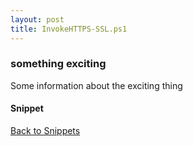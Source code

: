 ```yaml
---
layout: post
title: InvokeHTTPS-SSL.ps1
---
```


### something exciting

Some information about the exciting thing

#### Snippet

<script async src="https://gist-it.appspot.com/github.com/BanterBoy/scripts-blog/blob/master/PowerShell/snippets/InvokeHTTPS-SSL.ps1" crossorigin="anonymous"></script>

<a href="/menu/_pages/snippets.html">Back to Snippets</a>

